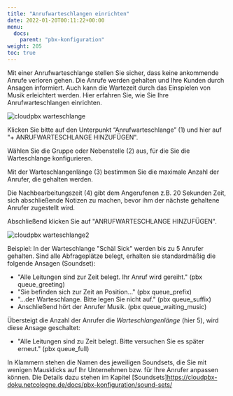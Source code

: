 ```yaml
---
title: "Anrufwarteschlangen einrichten"
date: 2022-01-20T00:11:22+00:00
menu:
  docs:
    parent: "pbx-konfiguration"
weight: 205
toc: true
---
```


Mit einer Anrufwarteschlange stellen Sie sicher, dass keine ankommende Anrufe verloren gehen. Die Anrufe werden gehalten und Ihre Kunden durch Ansagen informiert. Auch kann die Wartezeit durch das Einspielen von Musik erleichtert werden. Hier erfahren Sie, wie Sie Ihre Anrufwarteschlangen einrichten.

![cloudpbx warteschlange](https://user-images.githubusercontent.com/98753538/158607755-632e2eed-fe5a-499c-a9b5-3796d855abb8.jpg)

Klicken Sie bitte auf den Unterpunkt “Anrufwarteschlange” (1) und hier auf "+ ANRUFWARTESCHLANGE HINZUFÜGEN". 

Wählen Sie die Gruppe oder Nebenstelle (2) aus, für die Sie die Warteschlange konfigurieren.

Mit der Warteschlangenlänge (3) bestimmen Sie die maximale Anzahl der Anrufer, die gehalten werden.

Die Nachbearbeitungszeit (4) gibt dem Angerufenen z.B. 20 Sekunden Zeit, sich abschließende Notizen zu machen, bevor ihm der nächste gehaltene Anrufer zugestellt wird.

Abschließend klicken Sie auf "ANRUFWARTESCHLANGE HINZUFÜGEN".

![cloudpbx warteschlange2](https://user-images.githubusercontent.com/98753538/158609830-57f76e3a-e0e9-4ac6-8f42-d898c48c7c34.jpg)

Beispiel: In der Warteschlange "Schäl Sick" werden bis zu 5 Anrufer gehalten. Sind alle Abfrageplätze belegt, erhalten sie standardmäßig die folgende Ansagen (Soundset):

* "Alle Leitungen sind zur Zeit belegt. Ihr Anruf wird gereiht." (pbx queue_greeting)
* "Sie befinden sich zur Zeit an Position…" (pbx queue_prefix)
* "…der Warteschlange. Bitte legen Sie nicht auf." (pbx queue_suffix)
* Anschließend hört der Anrufer Musik. (pbx queue_waiting_music)

Übersteigt die Anzahl der Anrufer die *Warteschlangenlänge* (hier 5), wird diese Ansage geschaltet:

* "Alle Leitungen sind zu Zeit belegt. Bitte versuchen Sie es später erneut." (pbx queue_full)

In Klammern stehen die Namen des jeweiligen Soundsets, die Sie mit wenigen Mausklicks auf Ihr Unternehmen bzw. für Ihre Anrufer anpassen können.
Die Details dazu stehen im Kapitel [Soundsets]https://cloudpbx-doku.netcologne.de/docs/pbx-konfiguration/sound-sets/
